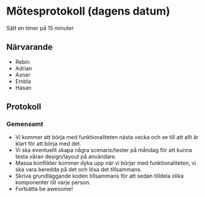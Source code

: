 # Mötesprotokoll (dagens datum)

Sätt en timer på 15 minuter

## Närvarande

- Rebin
- Adrian
- Axner
- Embla
- Hasan

## Protokoll

### Gemensamt

- Vi kommer att börja med funktionaliteten nästa vecka och se till att allt är klart för att börja med det.
- Vi ska eventuellt skapa några scenario/tester på måndag för att kunna testa våran design/layout på användare.
- Massa konflikter kommer dyka upp när vi börjar med funktionaliteten, vi ska vara beredda på det och lösa det tillsammans.
- Skriva grundläggande koden tillsammans för att sedan tilldela olika komponenter till varje person.
- Fortsätta be awesome!
